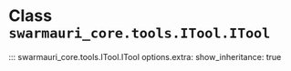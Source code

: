 # Class `swarmauri_core.tools.ITool.ITool`

::: swarmauri_core.tools.ITool.ITool
    options.extra:
      show_inheritance: true

